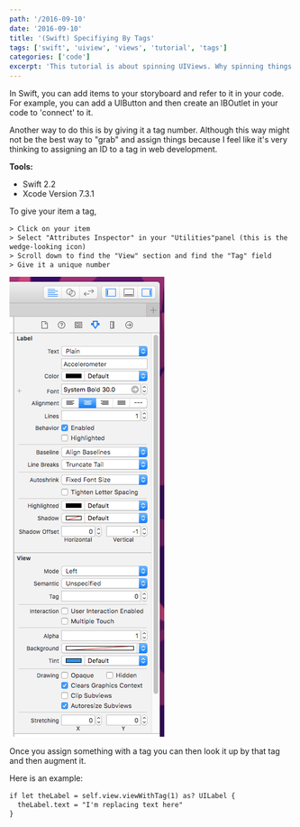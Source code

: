 ```yaml
---
path: '/2016-09-10'
date: '2016-09-10'
title: '(Swift) Specifiying By Tags'
tags: ['swift', 'uiview', 'views', 'tutorial', 'tags']
categories: ['code']
excerpt: 'This tutorial is about spinning UIViews. Why spinning things you might ask?'
---
```


In Swift, you can add items to your storyboard and refer to it in your code. For example, you can add a UIButton and then create an IBOutlet in your code to 'connect' to it.

Another way to do this is by giving it a tag number. Although this way might not be the best way to "grab" and assign things because I feel like it's very thinking to assigning an ID to a tag in web development.

**Tools:**

- Swift 2.2
- Xcode Version 7.3.1

To give your item a tag,

```
> Click on your item
> Select "Attributes Inspector" in your "Utilities"panel (this is the wedge-looking icon)
> Scroll down to find the "View" section and find the "Tag" field
> Give it a unique number
```

!["Giving a UIView a tag"](img1.png "Giving a UIView a tag")

Once you assign something with a tag you can then look it up by that tag and then augment it.

Here is an example:

```
if let theLabel = self.view.viewWithTag(1) as? UILabel {
  theLabel.text = "I'm replacing text here"
}
```
